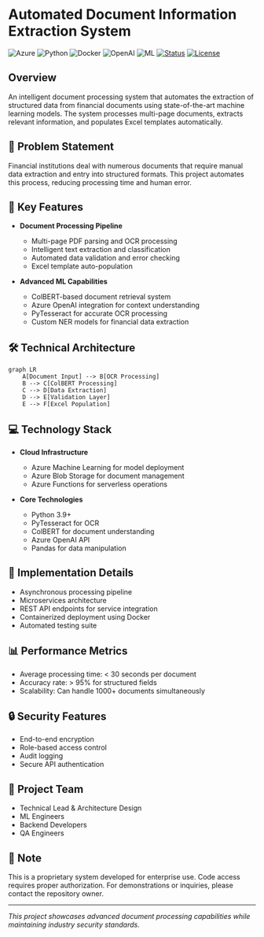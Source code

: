 # Automated Document Information Extraction System

![Azure](https://img.shields.io/badge/Azure-0078D4?style=for-the-badge&logo=microsoft-azure&logoColor=white)
![Python](https://img.shields.io/badge/Python-3776AB?style=for-the-badge&logo=python&logoColor=white)
![Docker](https://img.shields.io/badge/Docker-2496ED?style=for-the-badge&logo=docker&logoColor=white)
![OpenAI](https://img.shields.io/badge/OpenAI-412991?style=for-the-badge&logo=openai&logoColor=white)
![ML](https://img.shields.io/badge/Machine_Learning-FF6F00?style=for-the-badge&logo=tensorflow&logoColor=white)
[![Status](https://img.shields.io/badge/Status-Production-green?style=for-the-badge)](/)
[![License](https://img.shields.io/badge/License-Proprietary-red?style=for-the-badge)](/)

## Overview
An intelligent document processing system that automates the extraction of structured data from financial documents using state-of-the-art machine learning models. The system processes multi-page documents, extracts relevant information, and populates Excel templates automatically.

## 🎯 Problem Statement
Financial institutions deal with numerous documents that require manual data extraction and entry into structured formats. This project automates this process, reducing processing time and human error.

## 🚀 Key Features
- **Document Processing Pipeline**
  - Multi-page PDF parsing and OCR processing
  - Intelligent text extraction and classification
  - Automated data validation and error checking
  - Excel template auto-population

- **Advanced ML Capabilities**
  - ColBERT-based document retrieval system
  - Azure OpenAI integration for context understanding
  - PyTesseract for accurate OCR processing
  - Custom NER models for financial data extraction

## 🛠️ Technical Architecture
```mermaid
graph LR
    A[Document Input] --> B[OCR Processing]
    B --> C[ColBERT Processing]
    C --> D[Data Extraction]
    D --> E[Validation Layer]
    E --> F[Excel Population]
```

## 💻 Technology Stack
- **Cloud Infrastructure**
  - Azure Machine Learning for model deployment
  - Azure Blob Storage for document management
  - Azure Functions for serverless operations

- **Core Technologies**
  - Python 3.9+
  - PyTesseract for OCR
  - ColBERT for document understanding
  - Azure OpenAI API
  - Pandas for data manipulation

## 🔧 Implementation Details
- Asynchronous processing pipeline
- Microservices architecture
- REST API endpoints for service integration
- Containerized deployment using Docker
- Automated testing suite

## 📊 Performance Metrics
- Average processing time: < 30 seconds per document
- Accuracy rate: > 95% for structured fields
- Scalability: Can handle 1000+ documents simultaneously

## 🔒 Security Features
- End-to-end encryption
- Role-based access control
- Audit logging
- Secure API authentication

## 👥 Project Team
- Technical Lead & Architecture Design
- ML Engineers
- Backend Developers
- QA Engineers


## 📝 Note
This is a proprietary system developed for enterprise use. Code access requires proper authorization. For demonstrations or inquiries, please contact the repository owner.

<!-- ## 🤝 Contact
For more information or access requests:
- 📧 [Contact Email]
- 💼 [LinkedIn Profile]
- 🌐 [Portfolio Website] -->

---
*This project showcases advanced document processing capabilities while maintaining industry security standards.*
